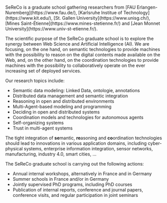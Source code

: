 <br>
SeReCo is a graduate school gathering researchers from [FAU Erlangen-Nuremberg](https://www.fau.de/), [Karlsruhe Institue of Technology](https://www.kit.edu/), [St. Gallen University](https://www.unisg.ch/), [Mines Saint-Étienne](https://www.mines-stetienne.fr/) and [Jean Monnet University](https://www.univ-st-etienne.fr/).

The scientific purpose of the SeReCo graduate school is to explore the synergy between Web Science and Artificial Intelligence (AI). We are focusing, on the one hand, on semantic technologies to provide machines with the possibility to reason on the digital contents made available on the Web, and, on the other hand, on the coordination technologies to provide machines with the possibility to collaboratively operate on the ever increasing set of deployed services.

Our research topics include:
- Semantic data modeling: Linked Data, ontologie, annotations
- Distributed data management and semantic integration
- Reasoning in open and distributed environments
- Multi-Agent-based modeling and programming
- Deciding in open and distributed systems
- Coordination models and technologies for autonomous agents
- Self-organizing systems
- Trust in multi-agent systems

The tight integration of **se**mantic, **re**asoning and **co**ordination technologies should lead to innovations in various application domains, including cyber-physical systems, enterprise information integration, sensor networks, manufacturing, industry 4.0, smart cities, ...

The SeReCo graduate school is carrying out the following actions:
- Annual internal workshops, alternatively in France and in Germany
- Summer schools in France and/or in Germany
- Jointly supervised PhD programs, including PhD courses
- Publication of internal reports, conference and journal papers, conference visits, and regular participation in joint seminars
